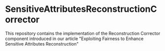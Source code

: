 # SensitiveAttributesReconstructionCorrector
This repository contains the implementation of the Reconstruction Corrector component introduced in our article "Exploiting Fairness to Enhance Sensitive Attributes Reconstruction"
